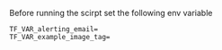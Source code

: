 Before running the scirpt set the following env variable
```
TF_VAR_alerting_email=
TF_VAR_example_image_tag=
```